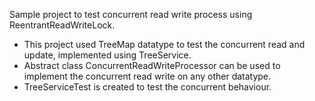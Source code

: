 Sample project to test concurrent read write process using ReentrantReadWriteLock.

- This project used TreeMap datatype to test the concurrent read and update, implemented using TreeService.
- Abstract class ConcurrentReadWriteProcessor can be used to implement the concurrent read write on any other datatype.
- TreeServiceTest is created to test the concurrent behaviour. 